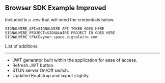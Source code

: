 Browser SDK Example Improved
---------
Included is a .env that will need the credentials below.
```dotenv
SIGNALWIRE_API=SIGNALWIRE API TOKEN GOES HERE
SIGNALWIRE_PROJECT=SIGNALWIRE PROJECT ID GOES HERE
SIGNALWIRE_SPACE=your-space.signalwire.com
```
List of additions:

-----------

- JWT generator built within the application for ease of access.
- Refresh JWT button.
- STUN server On/Off switch.
- Updated Bootstrap and layout slightly.